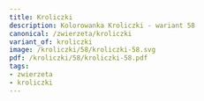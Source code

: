 ```yaml
---
title: Kroliczki
description: Kolorowanka Kroliczki - wariant 58
canonical: /zwierzeta/kroliczki
variant_of: kroliczki
image: /kroliczki/58/kroliczki-58.svg
pdf: /kroliczki/58/kroliczki-58.pdf
tags:
- zwierzeta
- kroliczki
---
```

